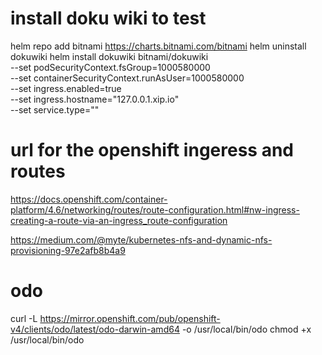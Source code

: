 # install doku wiki to test 
helm repo add bitnami https://charts.bitnami.com/bitnami
helm uninstall dokuwiki
helm install dokuwiki bitnami/dokuwiki \
    --set podSecurityContext.fsGroup=1000580000 \
    --set containerSecurityContext.runAsUser=1000580000 \
    --set ingress.enabled=true \
    --set ingress.hostname="127.0.0.1.xip.io" \
    --set service.type=""

# url for the openshift ingeress and routes 
https://docs.openshift.com/container-platform/4.6/networking/routes/route-configuration.html#nw-ingress-creating-a-route-via-an-ingress_route-configuration


https://medium.com/@myte/kubernetes-nfs-and-dynamic-nfs-provisioning-97e2afb8b4a9

# odo 
curl -L https://mirror.openshift.com/pub/openshift-v4/clients/odo/latest/odo-darwin-amd64 -o /usr/local/bin/odo
chmod +x /usr/local/bin/odo

